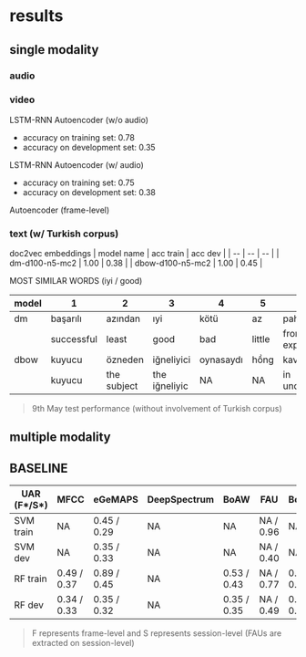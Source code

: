 # results

## single modality

### audio 

### video

LSTM-RNN Autoencoder (w/o audio)

* accuracy on training set: 0.78
* accuracy on development set: 0.35

LSTM-RNN Autoencoder (w/ audio)

* accuracy on training set: 0.75
* accuracy on development set: 0.38

Autoencoder (frame-level)



### text (w/ Turkish corpus)

doc2vec embeddings 
| model name        | acc train | acc dev | 
| --                | --        | --      |
| dm-d100-n5-mc2    | 1.00      | 0.38    |
| dbow-d100-n5-mc2  | 1.00      | 0.45    | 

MOST SIMILAR WORDS (iyi / good)

| model | 1 | 2 | 3 | 4 | 5 | 6 | 7 | 8 |
| --    | - | - | - | - | - | - | - | - |
| dm    | başarılı | azından | ıyi | kötü | az | pahalıdan | gelişmişe | sağlıklısı | basitinden | 
|       | successful | least | good | bad | little | from expensive | advanced to | healthiest | from simple | 
| dbow  | kuyucu | özneden | iğneliyici | oynasaydı | hồng | kavrayışında | kümesinin | kirpiklerden |
|       | kuyucu | the subject | the iğneliyic | NA | NA | in understanding | set of | the lash |

> 9th May test performance (without involvement of Turkish corpus)

## multiple modality


## BASELINE

| UAR (F\*/S\*) | MFCC        | eGeMAPS     | DeepSpectrum | BoAW        | FAU       | BoVW        |
| --            | --          | --          | --           | --          | --        | --          |
| SVM train     | NA          | 0.45 / 0.29 | NA           | NA          | NA / 0.96 | NA          |
| SVM dev       | NA          | 0.35 / 0.33 | NA           | NA          | NA / 0.40 | NA          |
| RF train      | 0.49 / 0.37 | 0.89 / 0.45 | NA           | 0.53 / 0.43 | NA / 0.77 | 0.52 / 0.43 |
| RF dev        | 0.34 / 0.33 | 0.35 / 0.32 | NA           | 0.35 / 0.35 | NA / 0.49 | 0.35 / 0.38 |

> F represents frame-level and S represents session-level (FAUs are extracted on session-level)